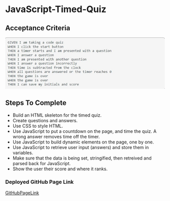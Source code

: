 # JavaScript-Timed-Quiz

## Acceptance Criteria 

![Criteria](./assets/images/rsz_criteria4.jpg)



## Steps To Complete
- Build an HTML skeleton for the timed quiz.
- Create questions and answers.
- Use CSS to style HTML. 
- Use JavaScript to put a countdown on the page, and time the quiz. A wrong answer removes time off the timer.
- Use JavaScript to build dynamic elements on the page, one by one. 
- Use JavaScript to retrieve user input (answers) and store them in variables. 
- Make sure that the data is being set, stringified, then retreived and parsed back for JavaScript.
- Show the user their score and where it ranks. 



### Deployed GitHub Page Link

[GitHubPageLink](https://markanthony9014.github.io/JavaScript-Timed-Quiz/)